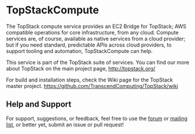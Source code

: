 TopStackCompute
===============

The TopStack compute service provides an EC2 Bridge for TopStack; AWS compatible operations for core infrastructure, 
from any cloud.  Compute services are, of course, available as native services from a cloud provider; but if you need 
standard, predictable APIs across cloud providers, to support tooling and automation, TopStackCompute can help.

This service is part of the TopStack suite of services.  You can find our more about TopStack on the main project page, 
http://topstack.org/

For build and installation steps, check the Wiki page for the TopStack master project.
https://github.com/TranscendComputing/TopStack/wiki

Help and Support
----------------

For support, suggestions, or feedback, feel free to use the [forum](https://groups.google.com/d/forum/topstack) or 
[mailing list](https://groups.google.com/d/forum/topstack), or better yet, submit an issue or pull request!
